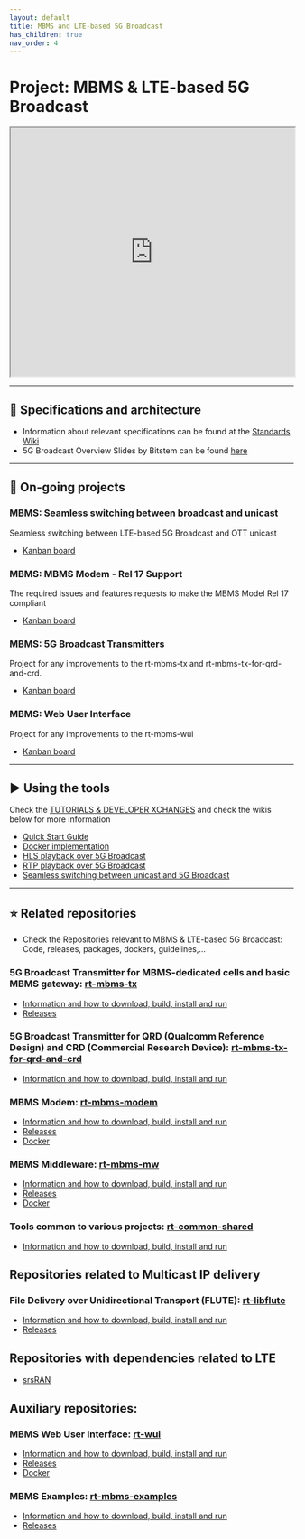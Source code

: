 ```yaml
---
layout: default
title: MBMS and LTE-based 5G Broadcast
has_children: true
nav_order: 4
---
```


# Project: MBMS & LTE-based 5G Broadcast
<iframe width="100%" height="440" src="https://drive.google.com/file/d/1YL6WtnHjkceQQOjh9Y3MsoscjF1OTpPW/preview"></iframe>

***

## 📑 Specifications and architecture
* Information about relevant specifications can be found at the [Standards Wiki](https://github.com/5G-MAG/Standards/wiki/MBMS-&-LTE-based-5G-Broadcast:-Relevant-Specifications)
* 5G Broadcast Overview Slides by Bitstem can be found [here](https://drive.google.com/file/d/1zkoNpFfhRE91OjFILs7K_t1CJzGoGQLA/view?usp=drive_link)

***

## 🚧 On-going projects
### MBMS: Seamless switching between broadcast and unicast
Seamless switching between LTE-based 5G Broadcast and OTT unicast
* [Kanban board](https://github.com/orgs/5G-MAG/projects/7)

### MBMS: MBMS Modem - Rel 17 Support
The required issues and features requests to make the MBMS Model Rel 17 compliant
* [Kanban board](https://github.com/orgs/5G-MAG/projects/24)

### MBMS: 5G Broadcast Transmitters
Project for any improvements to the rt-mbms-tx and rt-mbms-tx-for-qrd-and-crd.
* [Kanban board](https://github.com/orgs/5G-MAG/projects/29)

### MBMS: Web User Interface
Project for any improvements to the rt-mbms-wui
* [Kanban board](https://github.com/orgs/5G-MAG/projects/28)

***

## ▶️ Using the tools
Check the [TUTORIALS & DEVELOPER XCHANGES](https://www.5g-mag.com/tutorials) and check the wikis below for more information
* [Quick Start Guide](quick-start-guide.md)
* [Docker implementation](docker-implementation.md)
* [HLS playback over 5G Broadcast](Tutorial_1.md)
* [RTP playback over 5G Broadcast](Tutorial_2.md)
* [Seamless switching between unicast and 5G Broadcast](Tutorial_3.md)

***

## ⭐ Related repositories
* Check the Repositories relevant to MBMS & LTE-based 5G Broadcast: Code, releases, packages, dockers, guidelines,...

### 5G Broadcast Transmitter for MBMS-dedicated cells and basic MBMS gateway: [rt-mbms-tx](https://github.com/5G-MAG/rt-mbms-tx)
* [Information and how to download, build, install and run](https://github.com/5G-MAG/rt-mbms-tx#readme)
* [Releases](https://github.com/5G-MAG/rt-mbms-tx/releases)

### 5G Broadcast Transmitter for QRD (Qualcomm Reference Design) and CRD (Commercial Research Device): [rt-mbms-tx-for-qrd-and-crd](https://github.com/5G-MAG/rt-mbms-tx-for-qrd-and-crd)
* [Information and how to download, build, install and run](https://github.com/5G-MAG/rt-mbms-tx-for-qrd-and-crd#readme)

### MBMS Modem: [rt-mbms-modem](https://github.com/5G-MAG/rt-mbms-modem)
* [Information and how to download, build, install and run](https://github.com/5G-MAG/rt-mbms-modem#readme)
* [Releases](https://github.com/5G-MAG/rt-mbms-modem/releases)
* [Docker](https://github.com/5G-MAG/rt-mbms-modem/tree/development/modem)

### MBMS Middleware: [rt-mbms-mw](https://github.com/5G-MAG/rt-mbms-mw)
* [Information and how to download, build, install and run](https://github.com/5G-MAG/rt-mbms-mw#readme)
* [Releases](https://github.com/5G-MAG/rt-mbms-mw/releases)
* [Docker](https://github.com/5G-MAG/rt-mbms-mw/tree/development/middleware)

### Tools common to various projects: [rt-common-shared](https://github.com/5G-MAG/rt-common-shared)
* [Information and how to download, build, install and run](https://github.com/5G-MAG/rt-common-shared#readme)

## Repositories related to Multicast IP delivery
### File Delivery over Unidirectional Transport (FLUTE): [rt-libflute](https://github.com/5G-MAG/rt-libflute)
* [Information and how to download, build, install and run](https://github.com/5G-MAG/rt-libflute#readme)
* [Releases](https://github.com/5G-MAG/rt-libflute/releases)

## Repositories with dependencies related to LTE
* [srsRAN](https://github.com/5G-MAG/srsRAN)

## Auxiliary repositories:
### MBMS Web User Interface: [rt-wui](https://github.com/5G-MAG/rt-wui)
* [Information and how to download, build, install and run](https://github.com/5G-MAG/rt-wui#readme)
* [Releases](https://github.com/5G-MAG/rt-wui/releases)
* [Docker](https://github.com/5G-MAG/rt-wui/tree/development/wui)

### MBMS Examples: [rt-mbms-examples](https://github.com/5G-MAG/rt-mbms-examples)
* [Information and how to download, build, install and run](https://github.com/5G-MAG/rt-mbms-examples#readme)
* [Releases](https://github.com/5G-MAG/rt-mbms-examples/releases)
